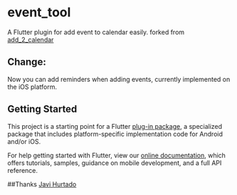 # event_tool

A Flutter plugin for add event to calendar easily.
forked from [add_2_calendar](https://github.com/ja2375/add_2_calendar)

## Change:

Now you can add reminders when adding events, currently implemented on the iOS platform.

## Getting Started

This project is a starting point for a Flutter
[plug-in package](https://flutter.dev/developing-packages/),
a specialized package that includes platform-specific implementation code for
Android and/or iOS.

For help getting started with Flutter, view our 
[online documentation](https://flutter.dev/docs), which offers tutorials, 
samples, guidance on mobile development, and a full API reference.

##Thanks
[Javi Hurtado](https://github.com/ja2375)
